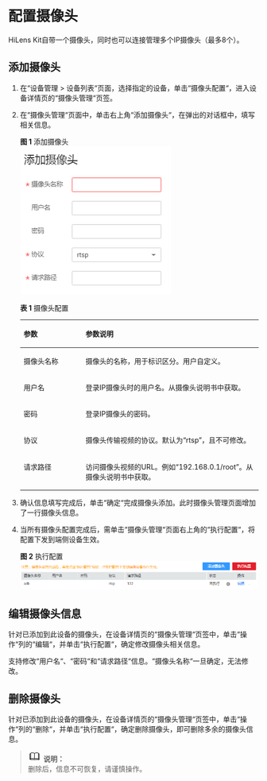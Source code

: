 # 配置摄像头<a name="hilens_02_0016"></a>

HiLens Kit自带一个摄像头，同时也可以连接管理多个IP摄像头（最多8个）。

## 添加摄像头<a name="section13973114491111"></a>

1.  在“设备管理 \> 设备列表“页面，选择指定的设备，单击“摄像头配置“，进入设备详情页的“摄像头管理“页签。
2.  在“摄像头管理“页面中，单击右上角“添加摄像头“，在弹出的对话框中，填写相关信息。

    **图 1**  添加摄像头<a name="fig1678401191310"></a>  
    ![](figures/添加摄像头.png "添加摄像头")

    **表 1**  摄像头配置

    <a name="table10574183262913"></a>
    <table><thead align="left"><tr id="row357511323296"><th class="cellrowborder" valign="top" width="25.96%" id="mcps1.2.3.1.1"><p id="p957543211299"><a name="p957543211299"></a><a name="p957543211299"></a>参数</p>
    </th>
    <th class="cellrowborder" valign="top" width="74.03999999999999%" id="mcps1.2.3.1.2"><p id="p1757520329291"><a name="p1757520329291"></a><a name="p1757520329291"></a>参数说明</p>
    </th>
    </tr>
    </thead>
    <tbody><tr id="row95751032112915"><td class="cellrowborder" valign="top" width="25.96%" headers="mcps1.2.3.1.1 "><p id="p2575183217295"><a name="p2575183217295"></a><a name="p2575183217295"></a>摄像头名称</p>
    </td>
    <td class="cellrowborder" valign="top" width="74.03999999999999%" headers="mcps1.2.3.1.2 "><p id="p1357523292912"><a name="p1357523292912"></a><a name="p1357523292912"></a>摄像头的名称，用于标识区分。用户自定义。</p>
    </td>
    </tr>
    <tr id="row6575133214292"><td class="cellrowborder" valign="top" width="25.96%" headers="mcps1.2.3.1.1 "><p id="p15575232132914"><a name="p15575232132914"></a><a name="p15575232132914"></a>用户名</p>
    </td>
    <td class="cellrowborder" valign="top" width="74.03999999999999%" headers="mcps1.2.3.1.2 "><p id="p16576732162915"><a name="p16576732162915"></a><a name="p16576732162915"></a>登录IP摄像头时的用户名。从摄像头说明书中获取。</p>
    </td>
    </tr>
    <tr id="row15576432192916"><td class="cellrowborder" valign="top" width="25.96%" headers="mcps1.2.3.1.1 "><p id="p05761232122916"><a name="p05761232122916"></a><a name="p05761232122916"></a>密码</p>
    </td>
    <td class="cellrowborder" valign="top" width="74.03999999999999%" headers="mcps1.2.3.1.2 "><p id="p3576183212913"><a name="p3576183212913"></a><a name="p3576183212913"></a>登录IP摄像头的密码。</p>
    </td>
    </tr>
    <tr id="row105760322298"><td class="cellrowborder" valign="top" width="25.96%" headers="mcps1.2.3.1.1 "><p id="p4576532112918"><a name="p4576532112918"></a><a name="p4576532112918"></a>协议</p>
    </td>
    <td class="cellrowborder" valign="top" width="74.03999999999999%" headers="mcps1.2.3.1.2 "><p id="p19576232172915"><a name="p19576232172915"></a><a name="p19576232172915"></a>摄像头传输视频的协议。默认为<span class="parmvalue" id="parmvalue75761732162913"><a name="parmvalue75761732162913"></a><a name="parmvalue75761732162913"></a>“rtsp”</span>，且不可修改。</p>
    </td>
    </tr>
    <tr id="row115771321293"><td class="cellrowborder" valign="top" width="25.96%" headers="mcps1.2.3.1.1 "><p id="p1357716322293"><a name="p1357716322293"></a><a name="p1357716322293"></a>请求路径</p>
    </td>
    <td class="cellrowborder" valign="top" width="74.03999999999999%" headers="mcps1.2.3.1.2 "><p id="p157719327296"><a name="p157719327296"></a><a name="p157719327296"></a>访问摄像头视频的URL。例如<span class="parmvalue" id="parmvalue45771328298"><a name="parmvalue45771328298"></a><a name="parmvalue45771328298"></a>“192.168.0.1/root”</span>。从摄像头说明书中获取。</p>
    </td>
    </tr>
    </tbody>
    </table>

3.  确认信息填写完成后，单击“确定“完成摄像头添加。此时摄像头管理页面增加了一行摄像头信息。
4.  当所有摄像头配置完成后，需单击“摄像头管理“页面右上角的“执行配置“，将配置下发到端侧设备生效。

    **图 2**  执行配置<a name="fig1835752853118"></a>  
    ![](figures/执行配置.png "执行配置")


## 编辑摄像头信息<a name="section1929216301154"></a>

针对已添加到此设备的摄像头，在设备详情页的“摄像头管理“页签中，单击“操作“列的“编辑“，并单击“执行配置“，确定修改摄像头相关信息。

支持修改“用户名“、“密码“和“请求路径“信息。“摄像头名称“一旦确定，无法修改。

## 删除摄像头<a name="section1617473631514"></a>

针对已添加到此设备的摄像头，在设备详情页的“摄像头管理“页签中，单击“操作“列的“删除“，并单击“执行配置“，确定删除摄像头，即可删除多余的摄像头信息。

>![](public_sys-resources/icon-note.gif) **说明：**   
>删除后，信息不可恢复，请谨慎操作。  

